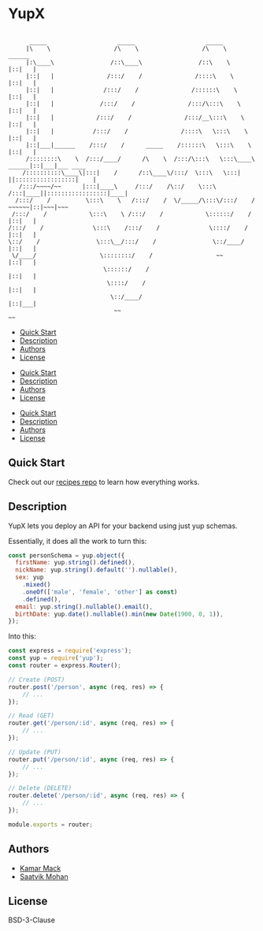 # YupX

```

      _____                    _____                    _____
     |\    \                  /\    \                  /\    \                 ______
     |:\____\                /::\____\                /::\    \               |::|   |
     |::|   |               /:::/    /               /::::\    \              |::|   |
     |::|   |              /:::/    /               /::::::\    \             |::|   |
     |::|   |             /:::/    /               /:::/\:::\    \            |::|   |
     |::|   |            /:::/    /               /:::/__\:::\    \           |::|   |
     |::|   |           /:::/    /               /::::\   \:::\    \          |::|   |
     |::|___|______    /:::/    /      _____    /::::::\   \:::\    \         |::|   |
     /::::::::\    \  /:::/____/      /\    \  /:::/\:::\   \:::\____\  ______|::|___|___ ____
    /::::::::::\____\|:::|    /      /::\____\/:::/  \:::\   \:::|    ||:::::::::::::::::|    |
   /:::/~~~~/~~      |:::|____\     /:::/    /\::/    \:::\  /:::|____||:::::::::::::::::|____|
  /:::/    /          \:::\    \   /:::/    /  \/_____/\:::\/:::/    /  ~~~~~~|::|~~~|~~~
 /:::/    /            \:::\    \ /:::/    /            \::::::/    /         |::|   |
/:::/    /              \:::\    /:::/    /              \::::/    /          |::|   |
\::/    /                \:::\__/:::/    /                \::/____/           |::|   |
 \/____/                  \::::::::/    /                  ~~                 |::|   |
                           \::::::/    /                                      |::|   |
                            \::::/    /                                       |::|   |
                             \::/____/                                        |::|___|
                              ~~                                               ~~
```

<!-- START doctoc generated TOC please keep comment here to allow auto update -->
<!-- DON'T EDIT THIS SECTION, INSTEAD RE-RUN doctoc TO UPDATE -->
<!-- END doctoc generated TOC please keep comment here to allow auto update -->

- [Quick Start](#quick-start)
- [Description](#description)
- [Authors](#authors)
- [License](#license)

<!-- END doctoc generated TOC please keep comment here to allow auto update -->

- [Quick Start](#quick-start)
- [Description](#description)
- [Authors](#authors)
- [License](#license)

<!-- END doctoc generated TOC please keep comment here to allow auto update -->

- [Quick Start](#quick-start)
- [Description](#description)
- [Authors](#authors)
- [License](#license)

<!-- END doctoc generated TOC please keep comment here to allow auto update -->

## Quick Start

Check out our [recipes repo](https://github.com/symmetric-so/yup-x-recipes) to learn how everything works.

## Description

YupX lets you deploy an API for your backend using just yup schemas.

Essentially, it does all the work to turn this:

```javascript
const personSchema = yup.object({
  firstName: yup.string().defined(),
  nickName: yup.string().default('').nullable(),
  sex: yup
    .mixed()
    .oneOf(['male', 'female', 'other'] as const)
    .defined(),
  email: yup.string().nullable().email(),
  birthDate: yup.date().nullable().min(new Date(1900, 0, 1)),
});
```

Into this:

```javascript
const express = require('express');
const yup = require('yup');
const router = express.Router();

// Create (POST)
router.post('/person', async (req, res) => {
	// ...
});

// Read (GET)
router.get('/person/:id', async (req, res) => {
	// ...
});

// Update (PUT)
router.put('/person/:id', async (req, res) => {
	// ...
});

// Delete (DELETE)
router.delete('/person/:id', async (req, res) => {
	// ...
});

module.exports = router;
```

## Authors

- [Kamar Mack](https://github.com/kamarmack)
- [Saatvik Mohan](https://github.com/saatvikmohan)

## License

BSD-3-Clause
